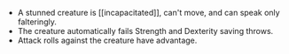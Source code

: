 - A stunned creature is [[incapacitated]], can't move, and can speak only falteringly.
- The creature automatically fails Strength and Dexterity saving throws.
- Attack rolls against the creature have advantage.